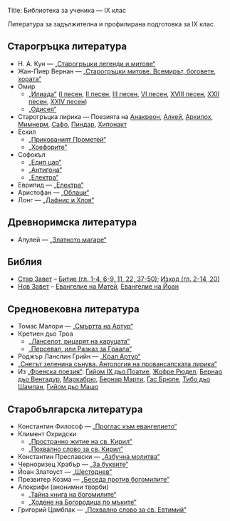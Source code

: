 Title: Библиотека за ученика — IX клас

Литература за задължителна и профилирана подготовка за IX клас.

## Старогръцка литература

* Н. А. Кун — [„Старогръцки легенди и митове“](/text/2428)
* Жан-Пиер Вернан — [„Старогръцки митове. Всемирът, боговете, хората“](/text/1840)
* Омир
    * [„Илиада“](/text/2033) ([I песен](/text/2033#textstart), [II песен](/text/2033/3), [III песен](/text/2033/4), [VI песен](/text/2033/7), [ХVIII песен](/text/2033/19), [ХХII песен](/text/2033/23), [ХХIV песен](/text/2033/25))
    * [„Одисея“](/text/30732)
* Старогръцка лирика — Поезията на [Анакреон](/person/anakreon), [Алкей](/person/alkej), [Архилох](/person/arhiloh), [Мимнерм](/person/mimnerm), [Сафо](/person/safo), [Пиндар](/person/pindar), [Хипонакт](/person/hiponakt)
* Есхил
    * [„Прикованият Прометей“](/text/2788)
    * [„Хоефорите“](/text/30728)
* Софокъл
    * [„Едип цар“](/text/2775)
    * [„Антигона“](/text/2796)
    * [„Електра“](/text/34539)
* Еврипид — [„Електра“](/text/24939)
* Аристофан — [„Облаци“](/text/10210)
* Лонг — [„Дафнис и Хлоя“](/text/30428)

## Древноримска литература

* Апулей — [„Златното магаре“](/text/30431)

## Библия

* [Стар Завет](/text/2255) – [Битие (гл. 1-4, 6-9, 11, 22, 37-50)](/text/2255); [Изход (гл. 2-14, 20)](/text/2255)
* [Нов Завет](/text/2256) – [Евангелие на Матей](/text/2256), [Евангелие на Йоан](/text/2256)

## Средновековна литература

* Томас Малори — [„Смъртта на Артур“](/text/22769)
* Кретиен дьо Троа
    * [„Ланселот, рицарят на каруцата“](/book/346)
    * [„Персевал, или Разказ за Граала“](/book/6969)
* Роджър Ланслин Грийн — [„Крал Артур“](/book/2659)
* [„Снегът зеленина сънува. Антология на провансалската лирика“](http://chitanka.info/book/7119-snegyt-zelenina-synuva)
* Из [„Френска поезия“](http://chitanka.info/book/3925-frenska-poezia): [Гийом IX дьо Поатие](/person/guilhem_ix_de_peitieus), [Жофре Рюдел](/person/jaufre_rudel), [Бернар дьо Вентадур](/person/bernard_de_ventadour), [Маркабрю](/person/marcabru), [Бернар Марти](/person/bernart_marti), [Гас Брюле](/person/gace_brule), [Тибо дьо Шампан](/person/thibaut_de_champagne), [Гийом дьо Машо](/person/guillaume_de_machaut)

## Старобългарска литература

* Константин Философ — [„Проглас към евангелието“](/text/16233)
* Климент Охридски
    * [„Пространно житие на св. Кирил“](/text/11548)
    * [„Похвално слово за св. Кирил“](/text/11538)
* Константин Преславски — [„Азбучна молитва“](/text/16236)
* Черноризец Храбър — [„За буквите“](/text/16262)
* Йоан Златоуст — [„Шестоднев“](/text/16241)
* Презвитер Козма — [„Беседа против богомилите“](http://www.znam.bg/com/action/showBook?bookID=1094&sectionID=5)
* Апокрифи (анонимни творби)
    * [„Тайна книга на богомилите“](http://www.kroraina.com/knigi/bg_ap/dp_42.html)
    * [„Ходене на Богородица по мъките“](/text/16224)
* Григорий Цамблак — [„Похвално слово за св. Евтимий“](/text/16242)
